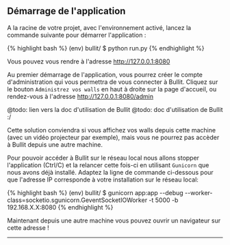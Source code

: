 ## Démarrage de l'application

A la racine de votre projet, avec l'environnement activé, lancez la commande suivante pour démarrer l'application :

{% highlight bash %}
(env) bullit/ $ python run.py
{% endhighlight %}

Vous pouvez vous rendre à l'adresse <http://127.0.0.1:8080> 

Au premier démarrage de l'application, vous pourrez créer le compte d'administration qui vous permettra de vous connecter à Bullit. Cliquez sur le bouton `Administrez vos walls` en haut à droite sur la page d'accueil, ou rendez-vous à l'adresse <http://127.0.0.1:8080/admin> 

@todo: lien vers la doc d'utilisation de Bullit
@todo: doc d'utilisation de Bullit :/

Cette solution conviendra si vous affichez vos walls depuis cette machine (avec un vidéo projecteur par exemple), mais vous ne pourrez pas accèder à Bullit depuis une autre machine.

Pour pouvoir accéder à Bullit sur le réseau local nous allons stopper l'application (Ctrl/C) et la relancer cette fois-ci en utilisant `Gunicorn` que nous avons déjà installé. Adaptez la ligne de commande ci-dessous pour que l'adresse IP corresponde à votre installation sur le réseau local:

{% highlight bash %}
(env) bullit/ $ gunicorn app:app --debug --worker-class=socketio.sgunicorn.GeventSocketIOWorker -t 5000 -b 192.168.X.X:8080
{% endhighlight %}

Maintenant depuis une autre machine vous pouvez ouvrir un navigateur sur cette adresse !

---